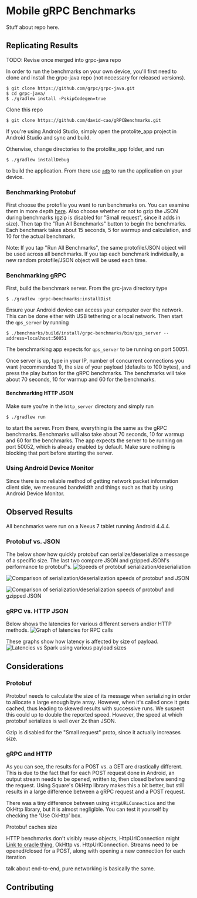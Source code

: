 Mobile gRPC Benchmarks
======================
Stuff about repo here.

Replicating Results
-------------------
TODO: Revise once merged into grpc-java repo

In order to run the benchmarks on your own device, you'll first need to clone and install the grpc-java repo (not necessary for released versions).
```
$ git clone https://github.com/grpc/grpc-java.git
$ cd grpc-java/
$ ./gradlew install -PskipCodegen=true
```

Clone this repo
```
$ git clone https://github.com/david-cao/gRPCBenchmarks.git
```
If you're using Android Studio, simply open the protolite_app project in Android Studio and sync and build.

Otherwise, change directories to the protolite_app folder, and run
```
$ ./gradlew installDebug
```
to build the application. From there use [`adb`](https://developer.android.com/studio/command-line/adb.html) to run the application on your device.

### Benchmarking Protobuf
First choose the protofile you want to run benchmarks on. You can examine them in more depth [here](/protolite_app/app/src/main/proto). Also choose whether or not to gzip the JSON during benchmarks (gzip is disabled for "Small request", since it adds in size). Then tap the "Run All Benchmarks" button to begin the benchmarks. Each benchmark takes about 15 seconds, 5 for warmup and calculation, and 10 for the actual benchmark. 

Note: If you tap "Run All Benchmarks", the same protofile/JSON object will be used across all benchmarks. If you tap each benchmark individually, a new random protofile/JSON object will be used each time.

### Benchmarking gRPC
First, build the benchmark server. From the grc-java directory type
```
$ ./gradlew :grpc-benchmarks:installDist
```

Ensure your Android device can access your computer over the network. This can be done either with USB tethering or a local network. Then start the `qps_server` by running
```
$ ./benchmarks/build/install/grpc-benchmarks/bin/qps_server --address=localhost:50051
```
The benchmarking app expects for `qps_server` to be running on port 50051. 

Once server is up, type in your IP, number of concurrent connections you want (recommended 1), the size of your payload (defaults to 100 bytes), and press the play button for the gRPC benchmarks. The benchmarks will take about 70 seconds, 10 for warmup and 60 for the benchmarks.

#### Benchmarking HTTP JSON
Make sure you're in the `http_server` directory and simply run 
```
$ ./gradlew run
```
to start the server. From there, everything is the same as the gRPC benchmarks. Benchmarks will also take about 70 seconds, 10 for warmup and 60 for the benchmarks. The app expects the server to be running on port 50052, which is already enabled by default. Make sure nothing is blocking that port before starting the server.

### Using Android Device Monitor
Since there is no reliable method of getting network packet information client side, we measured bandwidth and things such as that by using Android Device Monitor. 

Observed Results
----------------
All benchmarks were run on a Nexus 7 tablet running Android 4.4.4.

### Protobuf vs. JSON
The below show how quickly protobuf can serialize/deserialize a messasge of a specific size. The last two compare JSON and gzipped JSON's performance to protobuf's.
![Speeds of protobuf serialization/deserialiation](/benchmark_results/protobuf_speeds.png)

![Comparison of serialization/deserialization speeds of protobuf and JSON](/benchmark_results/proto_vs_json.png)

![Comparison of serialization/deserialization speeds of protobuf and gzipped JSON](/benchmark_results/proto_speeds_gzip.png)

### gRPC vs. HTTP JSON
Below shows the latencies for various different servers and/or HTTP methods.
![Graph of latencies for RPC calls](/benchmark_results/latencies.png)

These graphs show how latency is affected by size of payload.
![Latencies vs Spark using various payload sizes](/benchmark_results/latencies_all.png)

Considerations
--------------
### Protobuf
Protobuf needs to calculate the size of its message when serializing in order to allocate a large enough byte array. However, when it's called once it gets cached, thus leading to skewed results with successive runs. We suspect this could up to double the reported speed. However, the speed at which protobuf serializes is well over 2x than JSON.

Gzip is disabled for the "Small request" proto, since it actually increases size.

### gRPC and HTTP
As you can see, the results for a POST vs. a GET are drastically different. This is due to the fact that for each POST request done in Android, an output stream needs to be opened, written to, then closed before sending the request. Using Square's OkHttp library makes this a bit better, but still results in a large difference between a gRPC request and a POST request.

There was a tiny difference between using `HttpURLConnection` and the OkHttp library, but it is almost negligible. You can test it yourself by checking the 'Use OkHttp' box. 



Protobuf caches size

HTTP benchmarks don't visibly reuse objects, HttpUrlConnection might [Link to oracle thing](), OkHttp vs. HttpUrlConnection. 
Streams need to be opened/closed for a POST, along with opening a new connection for each iteration

talk about end-to-end, pure networking is basically the same.

Contributing
------------
